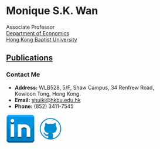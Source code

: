 # Monique S.K. Wan

Associate Professor  
[Department of Economics](https://econ.hkbu.edu.hk/eng/main/Index)  
[Hong Kong Baptist University](https://bus.hkbu.edu.hk/eng/bus/main/Index)  

## [Publications](research.md)

### Contact Me
* **Address:** WLB528, 5/F, Shaw Campus, 34 Renfrew Road,   
Kowloon Tong, Hong Kong.
* **Email:** shuiki@hkbu.edu.hk
* **Phone:** (852) 3411-7545

<a href = "https://hk.linkedin.com/in/monique-wan-93a668122"><img src = "in.png" width = "78"/></a>
<a href = "https://github.com/Monique-Wan"><img src = "github.png" width = "78"/></a>



